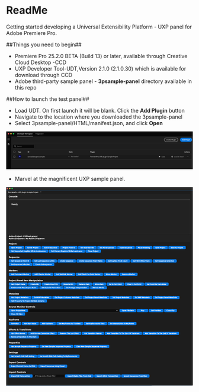# ReadMe

Getting started developing a Universal Extensibility Platform - UXP panel for Adobe Premiere Pro.

##Things you need to begin##
* Premiere Pro 25.2.0 BETA (Build 13) or later, available through Creative Cloud Desktop -CCD
* UXP Developer Tool-UDT,Version 2.1.0 (2.1.0.30) which is available for download through CCD
* Adobe third-party sample panel - **3psample-panel** directory available in this repo

##How to launch the test panel##
* Load UDT. On first launch it will be blank. Click the **Add Plugin** button
* Navigate to the location where you downloaded the 3psample-panel
* Select 3psample-panel/HTML/manifest.json, and click **Open**

![UXP Developer Tool UDT](payloads/UDT_load_panel.png)

* Marvel at the magnificent UXP sample panel.

![UXP Sample Panel](payloads/UXP-sample-panel-loaded.png)